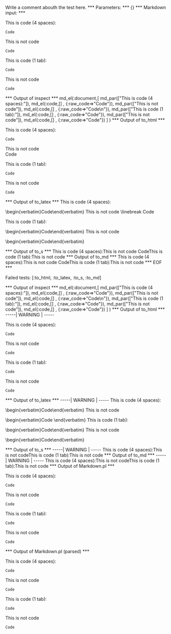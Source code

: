 Write a comment abouth the test here.
*** Parameters: ***
{}
*** Markdown input: ***

This is code (4 spaces):

    Code
This is not code
    
    Code

This is code (1 tab):

	Code
This is not code

	Code



*** Output of inspect ***
md_el(:document,[
	md_par(["This is code (4 spaces):"]),
	md_el(:code,[] , {:raw_code=>"Code"}),
	md_par(["This is not code"]),
	md_el(:code,[] , {:raw_code=>"Code\n"}),
	md_par(["This is code (1 tab):"]),
	md_el(:code,[] , {:raw_code=>"Code"}),
	md_par(["This is not code"]),
	md_el(:code,[] , {:raw_code=>"Code"})
] )
*** Output of to_html ***
<p>This is code (4 spaces):</p
    ><pre
      ><code>Code</code
    ></pre
    ><p>This is not code <br
      />Code</p
    ><p>This is code (1 tab):</p
    ><pre
      ><code>Code</code
    ></pre
    ><p>This is not code</p
    ><pre
      ><code>Code</code
    ></pre
  >
*** Output of to_latex ***
This is code (4 spaces):

\begin{verbatim}Code\end{verbatim}
This is not code \linebreak Code

This is code (1 tab):

\begin{verbatim}Code\end{verbatim}
This is not code

\begin{verbatim}Code\end{verbatim}

*** Output of to_s ***
This is code (4 spaces):This is not code CodeThis is code (1 tab):This is not code
*** Output of to_md ***
This is code (4 spaces):This is not code CodeThis is code (1 tab):This is not code
*** EOF ***




Failed tests:   [:to_html, :to_latex, :to_s, :to_md] 

*** Output of inspect ***
md_el(:document,[
	md_par(["This is code (4 spaces):"]),
	md_el(:code,[] , {:raw_code=>"Code"}),
	md_par(["This is not code"]),
	md_el(:code,[] , {:raw_code=>"Code\n"}),
	md_par(["This is code (1 tab):"]),
	md_el(:code,[] , {:raw_code=>"Code"}),
	md_par(["This is not code"]),
	md_el(:code,[] , {:raw_code=>"Code"})
] )
*** Output of to_html ***
-----| WARNING | -----
<p>This is code (4 spaces):</p
    ><pre
      ><code>Code</code
    ></pre
    ><p>This is not code</p
    ><pre
      ><code>Code
</code
    ></pre
    ><p>This is code (1 tab):</p
    ><pre
      ><code>Code</code
    ></pre
    ><p>This is not code</p
    ><pre
      ><code>Code</code
    ></pre
  >
*** Output of to_latex ***
-----| WARNING | -----
This is code (4 spaces):

\begin{verbatim}Code\end{verbatim}
This is not code

\begin{verbatim}Code
\end{verbatim}
This is code (1 tab):

\begin{verbatim}Code\end{verbatim}
This is not code

\begin{verbatim}Code\end{verbatim}

*** Output of to_s ***
-----| WARNING | -----
This is code (4 spaces):This is not codeThis is code (1 tab):This is not code
*** Output of to_md ***
-----| WARNING | -----
This is code (4 spaces):This is not codeThis is code (1 tab):This is not code
*** Output of Markdown.pl ***
<p>This is code (4 spaces):</p>

<pre><code>Code
</code></pre>

<p>This is not code</p>

<pre><code>Code
</code></pre>

<p>This is code (1 tab):</p>

<pre><code>Code
</code></pre>

<p>This is not code</p>

<pre><code>Code
</code></pre>

*** Output of Markdown.pl (parsed) ***
<p>This is code (4 spaces):</p
    ><pre
      ><code>Code
</code
    ></pre
    ><p>This is not code</p
    ><pre
      ><code>Code
</code
    ></pre
    ><p>This is code (1 tab):</p
    ><pre
      ><code>Code
</code
    ></pre
    ><p>This is not code</p
    ><pre
      ><code>Code
</code
    ></pre
  >